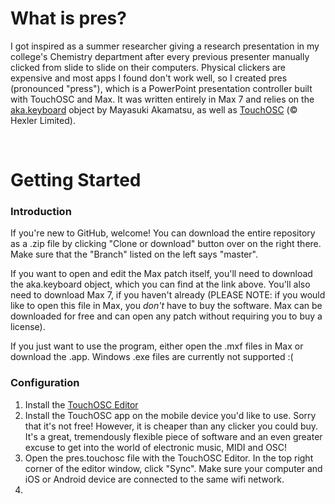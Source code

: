 # What is pres?

I got inspired as a summer researcher giving a research presentation in my college's Chemistry department after every previous presenter manually clicked from slide to slide on their computers. Physical clickers are expensive and most apps I found don't work well, so I created pres (pronounced "press"), which is a PowerPoint presentation controller built with TouchOSC and Max. It was written entirely in Max 7 and relies on the <a href="http://www.iamas.ac.jp/~aka/max/#aka_keyboard">aka.keyboard</a> object by Mayasuki Akamatsu, as well as <a href="http://hexler.net/software/touchosc">TouchOSC</a> (© Hexler Limited).

<br>

# Getting Started
### Introduction

If you're new to GitHub, welcome! You can download the entire repository as a .zip file by clicking "Clone or download" button over on the right there. Make sure that the "Branch" listed on the left says "master".

If you want to open and edit the Max patch itself, you'll need to download the aka.keyboard object, which you can find at the link above. You'll also need to download Max 7, if you haven't already (PLEASE NOTE: if you would like to open this file in Max, you <em>don't</em> have to buy the software. Max can be downloaded for free and can open any patch without requiring you to buy a license).

If you just want to use the program, either open the .mxf files in Max or download the .app. Windows .exe files are currently not supported :(
<br>
### Configuration

<ol>
<li>Install the <a href="http://hexler.net/software/touchosc">TouchOSC Editor</a></li>
<li>Install the TouchOSC app on the mobile device you'd like to use. Sorry that it's not free! However, it is cheaper than any clicker you could buy. It's a great, tremendously flexible piece of software and an even greater excuse to get into the world of electronic music, MIDI and OSC!</li>
<li>Open the pres.touchosc file with the TouchOSC Editor. In the top right corner of the editor window, click "Sync". Make sure your computer and iOS or Android device are connected to the same wifi network.</li>
<li></li>
</ol>
